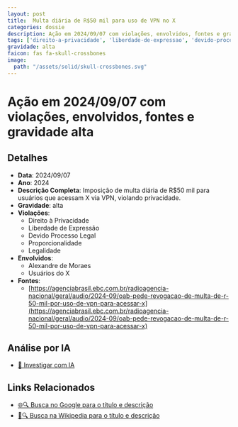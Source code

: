 ```yaml
---
layout: post
title:  Multa diária de R$50 mil para uso de VPN no X
categories: dossie
description: Ação em 2024/09/07 com violações, envolvidos, fontes e gravidade alta
tags: ['direito-a-privacidade', 'liberdade-de-expressao', 'devido-processo-legal', 'proporcionalidade', 'legalidade', 'alexandre-de-moraes', 'usuarios-do-x', 'gravidade-alta']
gravidade: alta
faicon: fas fa-skull-crossbones
image:
  path: "/assets/solid/skull-crossbones.svg"
---
```


# Ação em 2024/09/07 com violações, envolvidos, fontes e gravidade alta

## Detalhes
- **Data**: 2024/09/07
- **Ano**: 2024
- **Descrição Completa**: Imposição de multa diária de R$50 mil para usuários que acessam X via VPN, violando privacidade.
- **Gravidade**: alta <i class="fas fas fa-skull-crossbones fa-2x"></i>
- **Violações**:
  - Direito à Privacidade
  - Liberdade de Expressão
  - Devido Processo Legal
  - Proporcionalidade
  - Legalidade
- **Envolvidos**:
  - Alexandre de Moraes
  - Usuários do X
- **Fontes**:
  - [https://agenciabrasil.ebc.com.br/radioagencia-nacional/geral/audio/2024-09/oab-pede-revogacao-de-multa-de-r-50-mil-por-uso-de-vpn-para-acessar-x](https://agenciabrasil.ebc.com.br/radioagencia-nacional/geral/audio/2024-09/oab-pede-revogacao-de-multa-de-r-50-mil-por-uso-de-vpn-para-acessar-x)

## Análise por IA
- [🤖 Investigar com IA](https://www.perplexity.ai/search?q=%22Alexandre%20de%20Moraes%22%20Multa%20di%C3%A1ria%20de%20R%2450%20mil%20para%20uso%20de%20VPN%20no%20X%20Imposi%C3%A7%C3%A3o%20de%20multa%20di%C3%A1ria%20de%20R%2450%20mil%20para%20usu%C3%A1rios%20que%20acessam%20X%20via%20VPN%2C%20violando%20privacidade.%20Direito%20%C3%A0%20Privacidade%20Liberdade%20de%20Express%C3%A3o%20Devido%20Processo%20Legal%20Proporcionalidade%20Legalidade%202024%20gravidade%20alta)

## Links Relacionados
- [🌐🔍 Busca no Google para o título e descrição](https://www.google.com/search?q=%22Alexandre%20de%20Moraes%22%20Multa%20di%C3%A1ria%20de%20R%2450%20mil%20para%20uso%20de%20VPN%20no%20X%20Imposi%C3%A7%C3%A3o%20de%20multa%20di%C3%A1ria%20de%20R%2450%20mil%20para%20usu%C3%A1rios%20que%20acessam%20X%20via%20VPN%2C%20violando%20privacidade.%20Direito%20%C3%A0%20Privacidade%20Liberdade%20de%20Express%C3%A3o%20Devido%20Processo%20Legal%20Proporcionalidade%20Legalidade%202024%20gravidade%20alta)
- [📖🔍 Busca na Wikipedia para o título e descrição](https://pt.wikipedia.org/w/index.php?search=%22Alexandre%20de%20Moraes%22%20Multa%20di%C3%A1ria%20de%20R%2450%20mil%20para%20uso%20de%20VPN%20no%20X%20Imposi%C3%A7%C3%A3o%20de%20multa%20di%C3%A1ria%20de%20R%2450%20mil%20para%20usu%C3%A1rios%20que%20acessam%20X%20via%20VPN%2C%20violando%20privacidade.%20Direito%20%C3%A0%20Privacidade%20Liberdade%20de%20Express%C3%A3o%20Devido%20Processo%20Legal%20Proporcionalidade%20Legalidade%202024%20gravidade%20alta)

